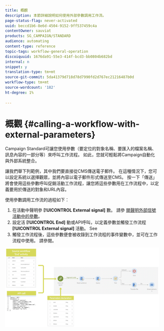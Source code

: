 ```yaml
---
title: 概觀
description: 本節詳細說明如何使用外部參數調用工作流。
page-status-flag: never-activated
uuid: beccd1b6-8e6d-4504-9152-9ff537459c4a
contentOwner: sauviat
products: SG_CAMPAIGN/STANDARD
audience: automating
content-type: reference
topic-tags: workflow-general-operation
discoiquuid: 1676da91-55e3-414f-bcd3-bb0804b682bd
internal: n
snippet: y
translation-type: tm+mt
source-git-commit: 5da41379d718d78d7990fd2d767ec21216487b0d
workflow-type: tm+mt
source-wordcount: '182'
ht-degree: 1%

---
```



# 概觀 {#calling-a-workflow-with-external-parameters}

Campaign Standard可讓您使用參數（要定位的對象名稱、要匯入的檔案名稱、訊息內容的一部分等）來呼叫工作流程。 如此，您就可輕鬆將Campaign自動化與外部系統整合。

讓我們舉下列範例，其中我們要直接從CMS傳送電子郵件。 在這種情況下，您可以設定系統以選擇觀眾，並將內容以電子郵件形式傳送至CMS。 按一下「傳送」將會使用這些參數呼叫促銷活動工作流程，讓您將這些參數用在工作流程中，以定義要用於傳送的對象和URL內容。

使用參數調用工作流的過程如下：

1. 在活動中聲明參 **[!UICONTROL External signal]** 數。 請參 [閱聲明外部信號活動中的參數](../../automating/using/declaring-parameters-external-signal.md)。
1. 設定活 **[!UICONTROL End]** 動或API呼叫，以定義參數並觸發工作流程 **[!UICONTROL External signal]** 活動。 See [](../../automating/using/defining-parameters-calling-workflow.md)
1. 觸發工作流程後，這些參數便會被收錄到工作流程的事件變數中，並可在工作流程中使用。 請參閱[](../../automating/using/customizing-workflow-external-parameters.md)。

![](assets/extsignal_process.png)
